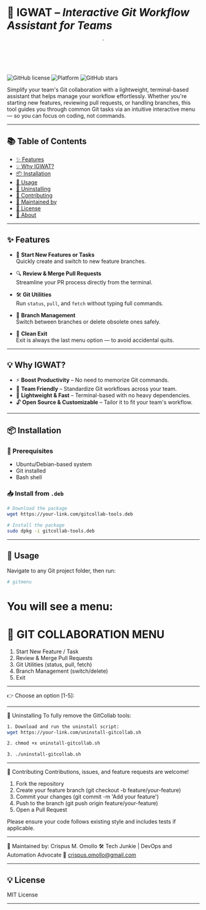 # 🚀 IGWAT – *Interactive Git Workflow Assistant for Teams*

<p align="center">
  <img src="assets/banner.png" alt="..." width="2%" />
</p>

![GitHub license](https://img.shields.io/github/license/crispusomollo/gitcollab)
![Platform](https://img.shields.io/badge/platform-bash-lightgrey)
![GitHub stars](https://img.shields.io/github/stars/crispusomollo/gitcollab?style=social)

Simplify your team's Git collaboration with a lightweight, terminal-based assistant that helps manage your workflow effortlessly. Whether you're starting new features, reviewing pull requests, or handling branches, this tool guides you through common Git tasks via an intuitive interactive menu — so you can focus on coding, not commands.

---

## 📚 Table of Contents

- [✨ Features](#-features)
- [💡 Why IGWAT?](#-why-igwat)
- [📦 Installation](#-installation)
- [🚀 Usage](#usage)
- [🧹 Uninstalling](#uninstalling)
- [🤝 Contributing](#contributing)
- [👤 Maintained by](#maintained-by)
- [💼 License](#license)
- [📘 About](#about)

---

## ✨ Features

- 🔧 **Start New Features or Tasks**  
  Quickly create and switch to new feature branches.

- 🔍 **Review & Merge Pull Requests**  
  Streamline your PR process directly from the terminal.

- 🛠️ **Git Utilities**  
  Run `status`, `pull`, and `fetch` without typing full commands.

- 🌿 **Branch Management**  
  Switch between branches or delete obsolete ones safely.

- 🚪 **Clean Exit**  
  Exit is always the last menu option — to avoid accidental quits.

---

## 💡 Why IGWAT?

- ⚡ **Boost Productivity** – No need to memorize Git commands.  
- 🤝 **Team Friendly** – Standardize Git workflows across your team.  
- 🧩 **Lightweight & Fast** – Terminal-based with no heavy dependencies.  
- 🔓 **Open Source & Customizable** – Tailor it to fit your team's workflow.

---

## 📦 Installation

### 🔧 Prerequisites

- Ubuntu/Debian-based system  
- Git installed  
- Bash shell

### 📥 Install from `.deb`

```bash
# Download the package
wget https://your-link.com/gitcollab-tools.deb

# Install the package
sudo dpkg -i gitcollab-tools.deb
```

---

## 🚀 Usage

Navigate to any Git project folder, then run:

```bash
# gitmenu
```

You will see a menu:
==============================
🚀 GIT COLLABORATION MENU
==============================
1. Start New Feature / Task
2. Review & Merge Pull Requests
3. Git Utilities (status, pull, fetch)
4. Branch Management (switch/delete)
5. Exit
------------------------------
👉 Choose an option [1-5]:

---

🧹 Uninstalling
To fully remove the GitCollab tools:

```bash
1. Download and run the uninstall script:
wget https://your-link.com/uninstall-gitcollab.sh

2. chmod +x uninstall-gitcollab.sh

3. ./uninstall-gitcollab.sh
```

---

🤝 Contributing
Contributions, issues, and feature requests are welcome!

1. Fork the repository
2. Create your feature branch (git checkout -b feature/your-feature)
3. Commit your changes (git commit -m 'Add your feature')
4. Push to the branch (git push origin feature/your-feature)
5. Open a Pull Request

Please ensure your code follows existing style and includes tests if applicable.

---

🙌 Maintained by:
Crispus M. Omollo
🛠️ Tech Junkie | DevOps and Automation Advocate
📧 crispus.omollo@gmail.com

---

## 💡 License
MIT License

---

